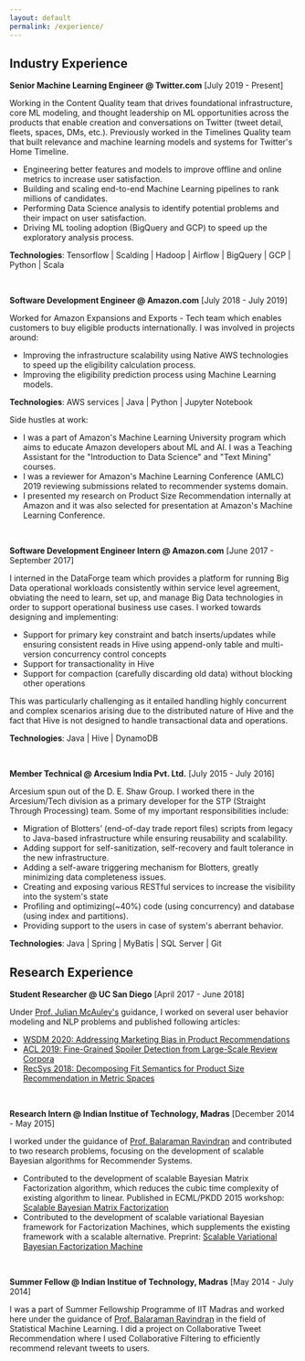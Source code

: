 ```yaml
---
layout: default
permalink: /experience/
---
```


## Industry Experience

<!-- <details> -->

<!-- <summary><b>Senior Machine Learning Engineer @ Twitter.com</b> [July 2019 - Present]</summary> -->
<b>Senior Machine Learning Engineer @ Twitter.com</b> [July 2019 - Present] 

  Working in the Content Quality team that drives foundational infrastructure, core ML modeling, and thought leadership on ML opportunities across the products that enable creation and conversations on Twitter (tweet detail, fleets, spaces, DMs, etc.). Previously worked in the Timelines Quality team that built relevance and machine learning models and systems for Twitter's Home Timeline.

  * Engineering better features and models to improve offline and online metrics to increase user satisfaction.
  * Building and scaling end-to-end Machine Learning pipelines to rank millions of candidates.
  * Performing Data Science analysis to identify potential problems and their impact on user satisfaction.
  * Driving ML tooling adoption (BigQuery and GCP) to speed up the exploratory analysis process.

  **Technologies**: Tensorflow \| Scalding \| Hadoop \| Airflow \| BigQuery \| GCP \| Python \| Scala
  
<!-- </details> -->
<br>
<!-- <details> -->

<!-- <summary><b>Software Development Engineer @ Amazon.com</b> [July 2018 - July 2019]</summary> -->
<b>Software Development Engineer @ Amazon.com</b> [July 2018 - July 2019]  

  Worked for Amazon Expansions and Exports - Tech team which enables customers to buy eligible products internationally. I was involved in projects around:
  * Improving the infrastructure scalability using Native AWS technologies to speed up the eligibility calculation process.
  * Improving the eligibility prediction process using Machine Learning models.

  **Technologies**: AWS services \| Java \| Python \| Jupyter Notebook

  Side hustles at work:
  * I was a part of Amazon's Machine Learning University program which aims to educate Amazon developers about ML and AI. I was a Teaching Assistant for the "Introduction to Data Science" and "Text Mining" courses.
  * I was a reviewer for Amazon's Machine Learning Conference (AMLC) 2019 reviewing submissions related to recommender systems domain.
  * I presented my research on Product Size Recommendation internally at Amazon and it was also selected for presentation at Amazon's Machine Learning Conference.

<!-- </details> -->
<br>
<!-- <details> -->

<!-- <summary><b>Software Development Engineer Intern @ Amazon.com</b> [June 2017 - September 2017]</summary> -->
<b>Software Development Engineer Intern @ Amazon.com</b> [June 2017 - September 2017]

  I interned in the DataForge team which provides a platform for running Big Data operational workloads consistently within service level agreement, obviating the need to learn, set up, and manage Big Data technologies in order to support operational business use cases. I worked towards designing and implementing:
  * Support for primary key constraint and batch inserts/updates while ensuring consistent reads in Hive using append-only table and multi-version concurrency control concepts
  * Support for transactionality in Hive
  * Support for compaction (carefully discarding old data) without blocking other operations

  This was particularly challenging as it entailed handling highly concurrent and complex scenarios arising due to the distributed nature of Hive and the fact that Hive is not designed to handle transactional data and operations.

  **Technologies**: Java \| Hive \| DynamoDB

<!-- </details> -->
<br>
<!-- <details> -->

<!-- <summary><b>Member Technical @ Arcesium India Pvt. Ltd.</b> [July 2015 - July 2016]</summary> -->
<b>Member Technical @ Arcesium India Pvt. Ltd.</b> [July 2015 - July 2016]

  Arcesium spun out of the D. E. Shaw Group. I worked there in the Arcesium/Tech division as a primary developer for the STP (Straight Through Processing) team. Some of my important responsibilities include:
  * Migration of Blotters’ (end-of-day trade report files) scripts from legacy to Java-based infrastructure while ensuring reusability and scalability.
  * Adding support for self-sanitization, self-recovery and fault tolerance in the new infrastructure.
  * Adding a self-aware triggering mechanism for Blotters, greatly minimizing data completeness issues.
  * Creating and exposing various RESTful services to increase the visibility into the system's state
  * Profiling and optimizing(~40%) code (using concurrency) and database (using index and partitions).
  * Providing support to the users in case of system's aberrant behavior.

  **Technologies**: Java \| Spring \| MyBatis \| SQL Server \| Git

</details>

## Research Experience<a name="research"></a>

<!-- <details> -->

<!-- <summary><b>Student Researcher @ UC San Diego</b> [April 2017 - June 2018]</summary> -->
<b>Student Researcher @ UC San Diego</b> [April 2017 - June 2018] 

  Under [Prof. Julian McAuley's](https://cseweb.ucsd.edu/~jmcauley/) guidance, I worked on several user behavior modeling and NLP problems and published following articles:
  * [WSDM 2020: Addressing Marketing Bias in Product Recommendations](https://dl.acm.org/doi/pdf/10.1145/3336191.3371855)
  * [ACL 2019: Fine-Grained Spoiler Detection from Large-Scale Review Corpora](https://www.aclweb.org/anthology/P19-1248)
  * [RecSys 2018: Decomposing Fit Semantics for Product Size Recommendation in Metric Spaces](http://cseweb.ucsd.edu/~jmcauley/pdfs/recsys18e.pdf)

<!-- </details> -->
<br>

<!-- <details> -->
  
<!-- <summary><b>Research Intern @ Indian Institue of Technology, Madras</b> [December 2014 - May 2015]</summary> -->
<b>Research Intern @ Indian Institue of Technology, Madras</b> [December 2014 - May 2015]

  I worked under the guidance of [Prof. Balaraman Ravindran](https://www.cse.iitm.ac.in/~ravi/) and contributed to two research problems, focusing on the development of scalable Bayesian algorithms for Recommender Systems.
  * Contributed to the development of scalable Bayesian Matrix Factorization algorithm, which reduces the cubic time complexity of existing algorithm to linear. Published in ECML/PKDD 2015 workshop: [Scalable Bayesian Matrix Factorization](https://www.kde.cs.uni-kassel.de/wp-content/uploads/ws/muse2015/papers/saha.pdf)
  * Contributed to the development of scalable variational Bayesian framework for Factorization Machines, which supplements the existing framework with a scalable alternative. Preprint: [Scalable Variational Bayesian Factorization Machine](https://www.researchgate.net/profile/Rishabh_Misra/publication/320408037_Scalable_Variational_Bayesian_Factorization_Machine/links/59e32a86aca2724cbfe36911/Scalable-Variational-Bayesian-Factorization-Machine.pdf)

<!-- </details> -->
<br>
<!-- <details> -->
  
<!-- <summary><b>Summer Fellow @ Indian Institue of Technology, Madras</b> [May 2014 - July 2014]</summary> -->
<b>Summer Fellow @ Indian Institue of Technology, Madras</b> [May 2014 - July 2014] 

  I was a part of Summer Fellowship Programme of IIT Madras and worked here under the guidance of [Prof. Balaraman Ravindran](https://www.cse.iitm.ac.in/~ravi/) in the field of Statistical Machine Learning. I did a project on Collaborative Tweet Recommendation where I used Collaborative Filtering to efficiently recommend relevant tweets to users.

<!-- </details> -->

<br>
<br>


